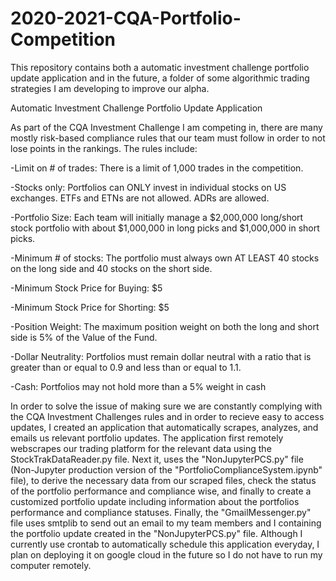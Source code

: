 # 2020-2021-CQA-Portfolio-Competition
This repository contains both a automatic investment challenge portfolio update application and in the future, a folder of some algorithmic trading strategies I am developing to improve our alpha. 

Automatic Investment Challenge Portfolio Update Application

As part of the CQA Investment Challenge I am competing in, there are many mostly risk-based compliance rules that our team must follow in order to not lose points in the rankings. The rules include:

-Limit on # of trades: There is a limit of 1,000 trades in the competition.

-Stocks only: Portfolios can ONLY invest in individual stocks on US exchanges. ETFs and
ETNs are not allowed. ADRs are allowed.

-Portfolio Size: Each team will initially manage a $2,000,000 long/short stock portfolio
with about $1,000,000 in long picks and $1,000,000 in short picks.

-Minimum # of stocks: The portfolio must always own AT LEAST 40 stocks on the long
side and 40 stocks on the short side.

-Minimum Stock Price for Buying: $5

-Minimum Stock Price for Shorting: $5

-Position Weight: The maximum position weight on both the long and short side is 5% of
the Value of the Fund. 

-Dollar Neutrality: Portfolios must remain dollar neutral with a ratio that is greater than
or equal to 0.9 and less than or equal to 1.1.

-Cash: Portfolios may not hold more than a 5% weight in cash

In order to solve the issue of making sure we are constantly complying with the CQA Investment Challenges rules and in order to recieve easy to access updates, I created an application that automatically scrapes, analyzes, and emails us relevant portfolio updates. The application first remotely webscrapes our trading platform for the relevant data using the StockTrakDataReader.py file. Next it, uses the "NonJupyterPCS.py" file (Non-Jupyter production version of the "PortfolioComplianceSystem.ipynb" file), to derive the necessary data from our scraped files, check the status of the portfolio performance and compliance wise, and finally to create a customized portfolio update including information about the portfolios performance and compliance statuses. Finally, the "GmailMessenger.py" file uses smtplib to send out an email to my team members and I containing the portfolio update created in the "NonJupyterPCS.py" file. Although I currently use crontab to automatically schedule this application everyday, I plan on deploying it on google cloud in the future so I do not have to run my computer remotely.

